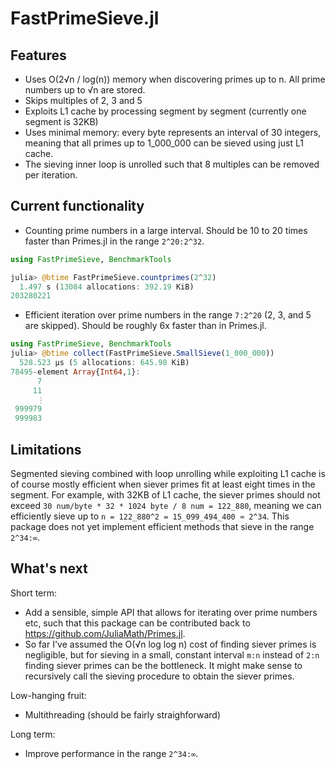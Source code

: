# FastPrimeSieve.jl

## Features

- Uses O(2√n / log(n)) memory when discovering primes up to n. All prime numbers up to √n are stored.
- Skips multiples of 2, 3 and 5
- Exploits L1 cache by processing segment by segment (currently one segment is 32KB)
- Uses minimal memory: every byte represents an interval of 30 integers, meaning that all primes up to 1_000_000 can be sieved using just L1 cache.
- The sieving inner loop is unrolled such that 8 multiples can be removed per iteration.

## Current functionality

- Counting prime numbers in a large interval. Should be 10 to 20 times faster than Primes.jl
in the range `2^20:2^32`.

```julia
using FastPrimeSieve, BenchmarkTools

julia> @btime FastPrimeSieve.countprimes(2^32)
  1.497 s (13084 allocations: 392.19 KiB)
203280221
```

- Efficient iteration over prime numbers in the range `7:2^20` (2, 3, and 5 are skipped).
Should be roughly 6x faster than in Primes.jl.

```julia
using FastPrimeSieve, BenchmarkTools
julia> @btime collect(FastPrimeSieve.SmallSieve(1_000_000))
  528.523 μs (5 allocations: 645.98 KiB)
78495-element Array{Int64,1}:
      7
     11
      ⋮
 999979
 999983
```

## Limitations
Segmented sieving combined with loop unrolling while exploiting L1 cache is of course mostly
efficient when siever primes fit at least eight times in the segment. For example, with 32KB
of L1 cache, the siever primes should not exceed `30 num/byte * 32 * 1024 byte / 8 num = 122_880`, meaning we can efficiently sieve up to `n = 122_880^2 = 15_099_494_400 ≈ 2^34`. This package does not yet implement efficient methods that sieve in the range `2^34:∞`.

## What's next

Short term:
- Add a sensible, simple API that allows for iterating over prime numbers etc, such that
  this package can be contributed back to https://github.com/JuliaMath/Primes.jl.
- So far I've assumed the O(√n log log n) cost of finding siever primes is negligible, but
  for sieving in a small, constant interval `m:n` instead of `2:n` finding siever primes
  can be the bottleneck. It might make sense to recursively call the sieving procedure to
  obtain the siever primes.

Low-hanging fruit:
- Multithreading (should be fairly straighforward)

Long term:
- Improve performance in the range `2^34:∞`.
